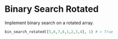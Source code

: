 # Binary Search Rotated

Implement binary search on a rotated array.

```python
bin_search_rotated([5,6,7,8,1,2,3,4], 1) # > True
```
